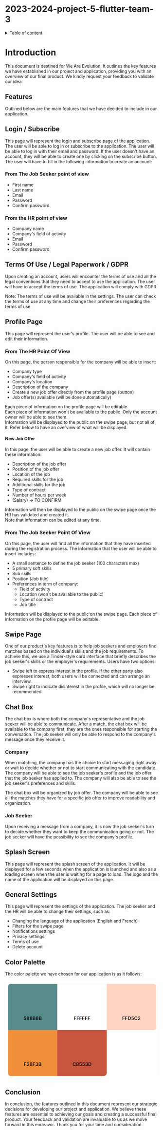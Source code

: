 # 2023-2024-project-5-flutter-team-3

<details>

<summary>Table of content</summary>
<br>

- [2023-2024-project-5-flutter-team-3](#2023-2024-project-5-flutter-team-3)
- [Introduction](#introduction)
  - [Features](#features)
  - [Login / Subscribe](#login--subscribe)
    - [From The Job Seeker point of view](#from-the-job-seeker-point-of-view)
    - [From the HR point of view](#from-the-hr-point-of-view)
  - [Terms Of Use / Legal Paperwork / GDPR](#terms-of-use--legal-paperwork--gdpr)
  - [Profile Page](#profile-page)
    - [From The HR Point Of View](#from-the-hr-point-of-view-1)
      - [New Job Offer](#new-job-offer)
    - [From The Job Seeker Point Of View](#from-the-job-seeker-point-of-view-1)
  - [Swipe Page](#swipe-page)
  - [Chat Box](#chat-box)
    - [Company](#company)
    - [Job Seeker](#job-seeker)
  - [Splash Screen](#splash-screen)
  - [General Settings](#general-settings)
  - [Color Palette](#color-palette)
  - [Conclusion](#conclusion)

</details>

# Introduction

This document is destined for We Are Evolution. It outlines the key features we have established in our project and application, providing you with an overview of our final product. We kindly request your feedback to validate our idea.

## Features

Outlined below are the main features that we have decided to include in our application.

## Login / Subscribe

This page will represent the login and subscribe page of the application.
The user will be able to log in or subscribe to the application.
The user will be able to log in with their email and password.
If the user doesn't have an account, they will be able to create one by clicking on the subscribe button. The user will have to fill in the following information to create an account:

### From The Job Seeker point of view

- First name
- Last name
- Email
- Password
- Confirm password

### From the HR point of view

- Company name
- Company's field of activity
- Email
- Password
- Confirm password

## Terms Of Use / Legal Paperwork / GDPR

Upon creating an account, users will encounter the terms of use and all the legal conventions that they need to accept to use the application. The user will have to accept the terms of use. The application will comply with GDPR.

Note: The terms of use will be available in the settings. The user can check the terms of use at any time and change their preferences regarding the terms of use.

## Profile Page

This page will represent the user's profile. The user will be able to see and edit their information.

### From The HR Point Of View

On this page, the person responsible for the company will be able to insert:

- Company type
- Company's field of activity
- Company's location
- Description of the company
- Create a new job offer directly from the profile page (button)
- Job offer(s) available (will be done automatically)

Each piece of information on the profile page will be editable. \
Each piece of information won't be available to the public. Only the account owner will be able to see them. \
Information will be displayed to the public on the swipe page, but not all of it. Refer below to have an overview of what will be displayed.

#### New Job Offer

In this page, the user will be able to create a new job offer. It will contain these information:

- Description of the job offer
- Position of the job offer
- Location of the job
- Required skills for the job
- Additional skills for the job
- Type of contract
- Number of hours per week
- (Salary) -> TO CONFIRM

Information will then be displayed to the public on the swipe page once the HR has validated and created it. \
Note that information can be edited at any time.

### From The Job Seeker Point Of View

On this page, the user will find all the information that they have inserted during the registration process. The information that the user will be able to insert includes:

- A small sentence to define the job seeker (100 characters max)
- 5 primary soft skills
- Sub skills
- Position (Job title)
- Preferences in term of company:
  - Field of activity
  - Location (won't be available to the public)
  - Type of contract
  - Job title

Information will be displayed to the public on the swipe page. Each piece of information on the profile page will be editable.

## Swipe Page

One of our product's key features is to help job seekers and employers find matches based on the individual's skills and the job requirements. To achieve this, we use a Tinder-style card interface that briefly describes the job seeker's skills or the employer's requirements. Users have two options:

- Swipe left to express interest in the profile. If the other party also expresses interest, both users will be connected and can arrange an interview.
- Swipe right to indicate disinterest in the profile, which will no longer be recommended.

## Chat Box

The chat box is where both the company's representative and the job seeker will be able to communicate. After a match, the chat box will be available to the company first; they are the ones responsible for starting the conversation. The job seeker will only be able to respond to the company's message once they receive it.

### Company

When matching, the company has the choice to start messaging right away or wait to decide whether or not to start communicating with the candidate. The company will be able to see the job seeker's profile and the job offer that the job seeker has applied to. The company will also be able to see the job seeker's preferences and skills.

The chat box will be organized by job offer. The company will be able to see all the matches they have for a specific job offer to improve readability and organization.

### Job Seeker

Upon receiving a message from a company, it is now the job seeker's turn to decide whether they want to keep the communication going or not. The job seeker will have the possibility to see the company's profile.

## Splash Screen

This page will represent the splash screen of the application. It will be displayed for a few seconds when the application is launched and also as a loading screen when the user is waiting for a page to load. The logo and the name of the application will be displayed on this page.

## General Settings

This page will represent the settings of the application. The job seeker and the HR will be able to change their settings, such as:

- Changing the language of the application (English and French)
- Filters for the swipe page
- Notifications settings
- Privacy settings
- Terms of use
- Delete account

## Color Palette

The color palette we have chosen for our application is as it follows:

![Color Palette](https://github.com/algosup/2023-2024-project-5-flutter-team-3/blob/documents/Mockup/img/ColorPalette.png)

## Conclusion

In conclusion, the features outlined in this document represent our strategic decisions for developing our project and application. We believe these features are essential to achieving our goals and creating a successful final product. Your feedback and validation are invaluable to us as we move forward in this endeavor. Thank you for your time and consideration.
